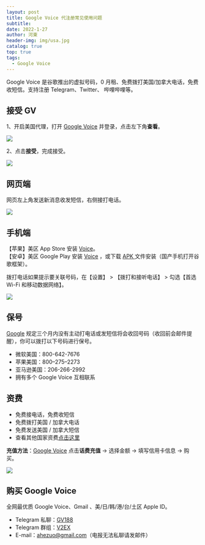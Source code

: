 ```yaml
---
layout: post
title: Google Voice 代注册常见使用问题
subtitle: 
date: 2022-1-27
author: 河東
header-img: img/usa.jpg
catalog: true
top: true
tags:
  - Google Voice
---
```


Google Voice 是谷歌推出的虚拟号码，0 月租、免费拨打美国/加拿大电话，免费收短信。支持注册 Telegram、Twitter、 哔哩哔哩等。

## 接受 GV
1、开启美国代理，打开 [Google Voice](https://voice.google.com) 并登录，点击左下角**查看**。

![](https://i.imgur.com/Yl00SOG.png)

2、点击**接受**，完成接受。

![](https://i.imgur.com/naiWfji.png)




## 网页端

网页左上角发送新消息收发短信，右侧接打电话。

![](https://i.imgur.com/IrB7dd5.png)


## 手机端

【苹果】美区 App Store 安装 [Voice](https://apps.apple.com/us/app/google-voice/id318698524)。\
【安卓】美区 Google Play 安装 [Voice](https://play.google.com/store/apps/details?id=com.google.android.apps.googlevoice&hl=zh&gl=US) ，或下载 [APK ](https://apkpure.com/search?q=Google+Voice)文件安装（国产手机打开谷歌框架）。

拨打电话如果提示要关联号码，在【设置】 > 【拨打和接听电话】 > 勾选【首选 Wi-Fi 和移动数据网络】。

![](https://i.imgur.com/TCY50ff.jpg)



## 保号
[Google](https://support.google.com/voice/answer/9230450) 规定三个月内没有主动打电话或发短信将会收回号码（收回前会邮件提醒），你可以拨打以下号码进行保号。

- 微软美国：800-642-7676
- 苹果美国：800–275–2273
- 亚马逊美国：206-266-2992
- 拥有多个 Google Voice 互相联系
  
## 资费
- 免费接电话，免费收短信
- 免费拨打美国 / 加拿大电话
- 免费发送美国 / 加拿大短信
- 查看其他国家资费[点击这里](https://voice.google.com/u/0/rates?pli=1)

**充值方法**：[Google Voice](https://voice.google.com/u/3/billing) 点击**话费充值** → 选择金额 → 填写信用卡信息 → 购买。

![](https://i.imgur.com/5WiCJVa.png)



## 购买 Google Voice

全网最优质 Google Voice、Gmail 、美/日/韩/港/台/土区 Apple ID。

- Telegram 私聊：[GV188](https://t.me/GV188)
- Telegram 群组：[V2EX](https://t.me/V2EXPro)
- E-mail：<ahezuo@gmail.com>（电报无法私聊请发邮件）





